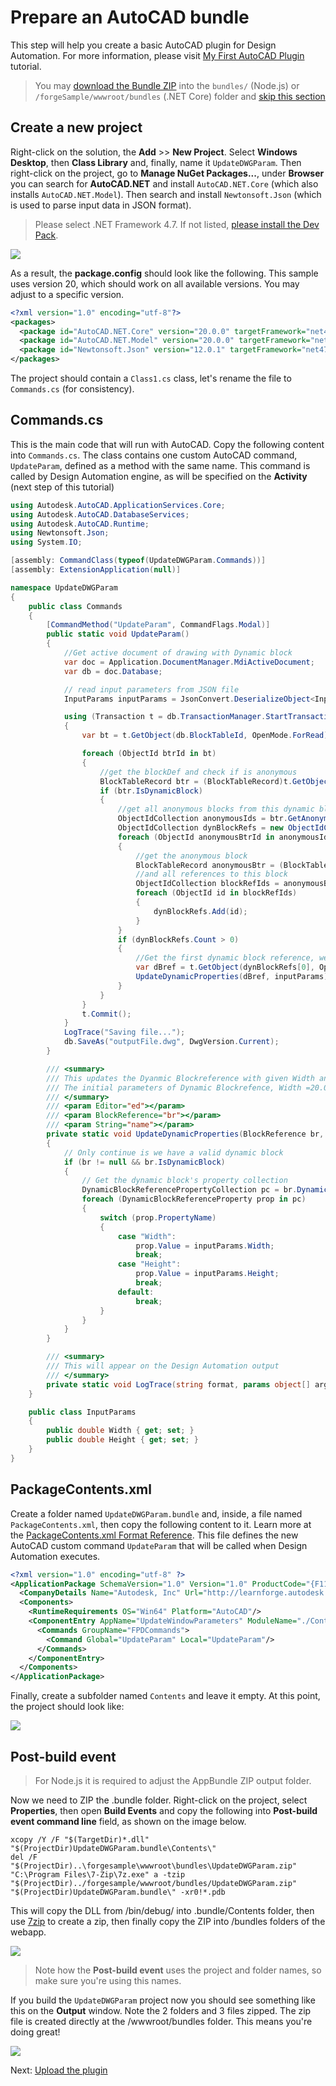 # Prepare an AutoCAD bundle

This step will help you create a basic AutoCAD plugin for Design Automation. For more information, please visit [My First AutoCAD Plugin](https://knowledge.autodesk.com/support/autocad/learn-explore/caas/simplecontent/content/my-first-autocad-plug-overview.html) tutorial.

> You may [download the Bundle ZIP](https://github.com/Autodesk-Forge/learn.forge.designautomation/raw/master/forgesample/wwwroot/bundles/UpdateDWGParam.zip) into the `bundles/` (Node.js) or `/forgeSample/wwwroot/bundles` (.NET Core) folder and [skip this section](designautomation/appbundle/common.md)

## Create a new project

Right-click on the solution, the **Add** >> **New Project**. Select **Windows Desktop**, then **Class Library** and, finally, name it `UpdateDWGParam`. Then right-click on the project, go to **Manage NuGet Packages...**, under **Browser** you can search for **AutoCAD.NET** and install `AutoCAD.NET.Core` (which also installs `AutoCAD.NET.Model`). Then search and install `Newtonsoft.Json` (which is used to parse input data in JSON format).

> Please select .NET Framework 4.7. If not listed, [please install the Dev Pack](https://dotnet.microsoft.com/download/dotnet-framework/net47).

![](_media/designautomation/autocad/new_project.gif)

As a result, the **package.config** should look like the following. This sample uses version 20, which should work on all available versions. You may adjust to a specific version. 

```xml
<?xml version="1.0" encoding="utf-8"?>
<packages>
  <package id="AutoCAD.NET.Core" version="20.0.0" targetFramework="net47" />
  <package id="AutoCAD.NET.Model" version="20.0.0" targetFramework="net47" />
  <package id="Newtonsoft.Json" version="12.0.1" targetFramework="net47" />
</packages>
```

The project should contain a `Class1.cs` class, let's rename the file to `Commands.cs` (for consistency). 

## Commands.cs

This is the main code that will run with AutoCAD. Copy the following content into `Commands.cs`. The class contains one custom AutoCAD command, `UpdateParam`, defined as a method with the same name. This command is called by Design Automation engine, as will be specified on the **Activity** (next step of this tutorial)

```csharp
using Autodesk.AutoCAD.ApplicationServices.Core;
using Autodesk.AutoCAD.DatabaseServices;
using Autodesk.AutoCAD.Runtime;
using Newtonsoft.Json;
using System.IO;

[assembly: CommandClass(typeof(UpdateDWGParam.Commands))]
[assembly: ExtensionApplication(null)]

namespace UpdateDWGParam
{
    public class Commands
    {
        [CommandMethod("UpdateParam", CommandFlags.Modal)]
        public static void UpdateParam()
        {
            //Get active document of drawing with Dynamic block
            var doc = Application.DocumentManager.MdiActiveDocument;
            var db = doc.Database;

            // read input parameters from JSON file
            InputParams inputParams = JsonConvert.DeserializeObject<InputParams>(File.ReadAllText("params.json"));

            using (Transaction t = db.TransactionManager.StartTransaction())
            {
                var bt = t.GetObject(db.BlockTableId, OpenMode.ForRead) as BlockTable;

                foreach (ObjectId btrId in bt)
                {
                    //get the blockDef and check if is anonymous
                    BlockTableRecord btr = (BlockTableRecord)t.GetObject(btrId, OpenMode.ForRead);
                    if (btr.IsDynamicBlock)
                    {
                        //get all anonymous blocks from this dynamic block
                        ObjectIdCollection anonymousIds = btr.GetAnonymousBlockIds();
                        ObjectIdCollection dynBlockRefs = new ObjectIdCollection();
                        foreach (ObjectId anonymousBtrId in anonymousIds)
                        {
                            //get the anonymous block
                            BlockTableRecord anonymousBtr = (BlockTableRecord)t.GetObject(anonymousBtrId, OpenMode.ForRead);
                            //and all references to this block
                            ObjectIdCollection blockRefIds = anonymousBtr.GetBlockReferenceIds(true, true);
                            foreach (ObjectId id in blockRefIds)
                            {
                                dynBlockRefs.Add(id);
                            }
                        }
                        if (dynBlockRefs.Count > 0)
                        {
                            //Get the first dynamic block reference, we have only one Dyanmic Block reference in Drawing
                            var dBref = t.GetObject(dynBlockRefs[0], OpenMode.ForWrite) as BlockReference;
                            UpdateDynamicProperties(dBref, inputParams);
                        }
                    }
                }
                t.Commit();
            }
            LogTrace("Saving file...");
            db.SaveAs("outputFile.dwg", DwgVersion.Current);
        }

        /// <summary>
        /// This updates the Dyanmic Blockreference with given Width and Height
        /// The initial parameters of Dynamic Blockrefence, Width =20.00 and Height =40.00
        /// </summary>
        /// <param Editor="ed"></param>
        /// <param BlockReference="br"></param>
        /// <param String="name"></param>
        private static void UpdateDynamicProperties(BlockReference br, InputParams inputParams)
        {
            // Only continue is we have a valid dynamic block
            if (br != null && br.IsDynamicBlock)
            {
                // Get the dynamic block's property collection
                DynamicBlockReferencePropertyCollection pc = br.DynamicBlockReferencePropertyCollection;
                foreach (DynamicBlockReferenceProperty prop in pc)
                {
                    switch (prop.PropertyName)
                    {
                        case "Width":
                            prop.Value = inputParams.Width;
                            break;
                        case "Height":
                            prop.Value = inputParams.Height;
                            break;
                        default:
                            break;
                    }
                }
            }
        }

        /// <summary>
        /// This will appear on the Design Automation output
        /// </summary>
        private static void LogTrace(string format, params object[] args) { Application.DocumentManager.MdiActiveDocument.Editor.WriteMessage(format, args); }
    }

    public class InputParams
    {
        public double Width { get; set; }
        public double Height { get; set; }
    }
}
```

## PackageContents.xml

Create a folder named `UpdateDWGParam.bundle` and, inside, a file named `PackageContents.xml`, then copy the following content to it. Learn more at the [PackageContents.xml Format Reference](https://knowledge.autodesk.com/search-result/caas/CloudHelp/cloudhelp/2016/ENU/AutoCAD-Customization/files/GUID-BC76355D-682B-46ED-B9B7-66C95EEF2BD0-htm.html). This file defines the new AutoCAD custom command `UpdateParam` that will be called when Design Automation executes.

```xml
<?xml version="1.0" encoding="utf-8" ?>
<ApplicationPackage SchemaVersion="1.0" Version="1.0" ProductCode="{F11EA57A-1E7E-4B6D-8E81-986B071E3E07}" Name="AutoCADDesignAutomation" Description="Sample Plugin for AutoCAD" Author="learnforge.autodesk.io>">
  <CompanyDetails Name="Autodesk, Inc" Url="http://learnforge.autodesk.io" Email="forge.help@autodesk.com"/>
  <Components>
    <RuntimeRequirements OS="Win64" Platform="AutoCAD"/>
    <ComponentEntry AppName="UpdateWindowParameters" ModuleName="./Contents/UpdateDWGParam.dll" AppDescription="AutoCAD .NET App to update parameters of Dynamic blockreference in AutoCAD Drawing" LoadOnCommandInvocation="True" LoadOnAutoCADStartup="True">
      <Commands GroupName="FPDCommands">
        <Command Global="UpdateParam" Local="UpdateParam"/>
      </Commands>
    </ComponentEntry>
  </Components>
</ApplicationPackage>
```

Finally, create a subfolder named `Contents` and leave it empty. At this point, the project should look like:

![](_media/designautomation/autocad/bundle_folders.png)

## Post-build event

> For Node.js it is required to adjust the AppBundle ZIP output folder.

Now we need to ZIP the .bundle folder. Right-click on the project, select **Properties**, then open **Build Events** and copy the following into **Post-build event command line** field, as shown on the image below.

```
xcopy /Y /F "$(TargetDir)*.dll" "$(ProjectDir)UpdateDWGParam.bundle\Contents\"
del /F "$(ProjectDir)..\forgesample\wwwroot\bundles\UpdateDWGParam.zip"
"C:\Program Files\7-Zip\7z.exe" a -tzip "$(ProjectDir)../forgesample/wwwroot/bundles/UpdateDWGParam.zip" "$(ProjectDir)UpdateDWGParam.bundle\" -xr0!*.pdb
```

This will copy the DLL from /bin/debug/ into .bundle/Contents folder, then use [7zip](https://www.7-zip.org/) to create a zip, then finally copy the ZIP into /bundles folders of the webapp.

![](_media/designautomation/autocad/post_build.png)

> Note how the **Post-build event** uses the project and folder names, so make sure you're using this names.

If you build the `UpdateDWGParam` project now you should see something like this on the **Output** window. Note the 2 folders and 3 files zipped. The zip file is created directly at the /wwwroot/bundles folder. This means you're doing great!

![](_media/designautomation/autocad/build_output.png)

Next: [Upload the plugin](designautomation/appbundle/common)